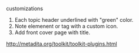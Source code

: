 customizations
1) Each topic header underlined with "green" color.
2) Note elemenent or tag with a custom icon.
3) Add front cover page with title.


http://metadita.org/toolkit/toolkit-plugins.html
